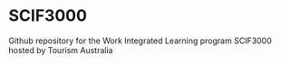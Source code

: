 # SCIF3000
Github repository for the Work Integrated Learning program SCIF3000 hosted by Tourism Australia

